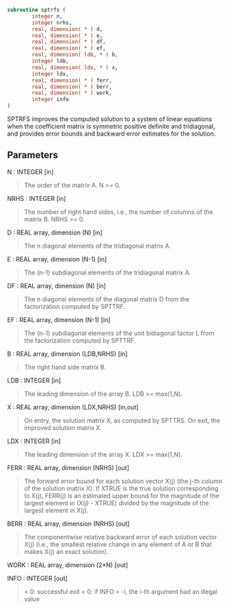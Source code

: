 ```fortran
subroutine sptrfs (
        integer n,
        integer nrhs,
        real, dimension( * ) d,
        real, dimension( * ) e,
        real, dimension( * ) df,
        real, dimension( * ) ef,
        real, dimension( ldb, * ) b,
        integer ldb,
        real, dimension( ldx, * ) x,
        integer ldx,
        real, dimension( * ) ferr,
        real, dimension( * ) berr,
        real, dimension( * ) work,
        integer info
)
```

SPTRFS improves the computed solution to a system of linear
equations when the coefficient matrix is symmetric positive definite
and tridiagonal, and provides error bounds and backward error
estimates for the solution.

## Parameters
N : INTEGER [in]
> The order of the matrix A.  N >= 0.

NRHS : INTEGER [in]
> The number of right hand sides, i.e., the number of columns
> of the matrix B.  NRHS >= 0.

D : REAL array, dimension (N) [in]
> The n diagonal elements of the tridiagonal matrix A.

E : REAL array, dimension (N-1) [in]
> The (n-1) subdiagonal elements of the tridiagonal matrix A.

DF : REAL array, dimension (N) [in]
> The n diagonal elements of the diagonal matrix D from the
> factorization computed by SPTTRF.

EF : REAL array, dimension (N-1) [in]
> The (n-1) subdiagonal elements of the unit bidiagonal factor
> L from the factorization computed by SPTTRF.

B : REAL array, dimension (LDB,NRHS) [in]
> The right hand side matrix B.

LDB : INTEGER [in]
> The leading dimension of the array B.  LDB >= max(1,N).

X : REAL array, dimension (LDX,NRHS) [in,out]
> On entry, the solution matrix X, as computed by SPTTRS.
> On exit, the improved solution matrix X.

LDX : INTEGER [in]
> The leading dimension of the array X.  LDX >= max(1,N).

FERR : REAL array, dimension (NRHS) [out]
> The forward error bound for each solution vector
> X(j) (the j-th column of the solution matrix X).
> If XTRUE is the true solution corresponding to X(j), FERR(j)
> is an estimated upper bound for the magnitude of the largest
> element in (X(j) - XTRUE) divided by the magnitude of the
> largest element in X(j).

BERR : REAL array, dimension (NRHS) [out]
> The componentwise relative backward error of each solution
> vector X(j) (i.e., the smallest relative change in
> any element of A or B that makes X(j) an exact solution).

WORK : REAL array, dimension (2\*N) [out]

INFO : INTEGER [out]
> = 0:  successful exit
> < 0:  if INFO = -i, the i-th argument had an illegal value
